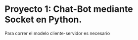 # Proyecto 1: Chat-Bot mediante Socket en Python.

Para correr el modelo cliente-servidor es necesario 